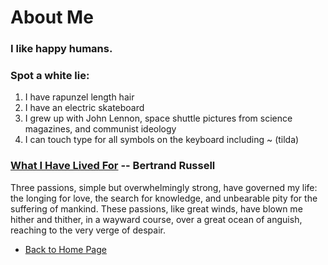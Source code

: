 # About Me

### I like happy humans.

### Spot a white lie:

1. I have rapunzel length hair
2. I have an electric skateboard
3. I grew up with John Lennon, space shuttle pictures from science magazines, and communist ideology
4. I can touch type for all symbols on the keyboard including ~ (tilda)


### [What I Have Lived For](https://users.drew.edu/jlenz/br-prolog.html) -- Bertrand Russell

Three passions, simple but overwhelmingly strong, have governed my life: the longing for love, the search for knowledge, and unbearable pity for the suffering of mankind. These passions, like great winds, have blown me hither and thither, in a wayward course, over a great ocean of anguish, reaching to the very verge of despair.


- [Back to Home Page](index.md)
